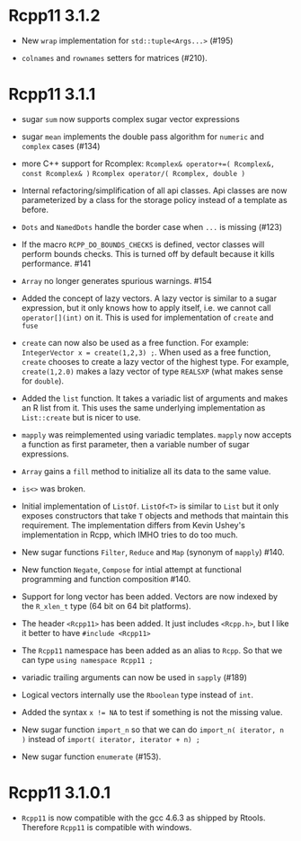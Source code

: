 # Rcpp11 3.1.2

* New `wrap` implementation for `std::tuple<Args...>` (#195)

* `colnames` and `rownames` setters for matrices (#210). 

# Rcpp11 3.1.1

* sugar `sum` now supports complex sugar vector expressions

* sugar `mean` implements the double pass algorithm for `numeric`
  and `complex` cases (#134)

* more C++ support for Rcomplex: 
     `Rcomplex& operator+=( Rcomplex&, const Rcomplex& )`
     `Rcomplex operator/( Rcomplex, double )`

* Internal refactoring/simplification of all api classes. Api classes are now 
  parameterized by a class for the storage policy instead of a template 
  as before. 
  
* `Dots` and `NamedDots` handle the border case when `...` is missing (#123)

* If the macro `RCPP_DO_BOUNDS_CHECKS` is defined, vector classes will perform
  bounds checks. This is turned off by default because it kills performance. #141
  
* `Array` no longer generates spurious warnings. #154
  
* Added the concept of lazy vectors. A lazy vector is similar to a sugar 
  expression, but it only knows how to apply itself, i.e. we cannot 
  call `operator[](int)` on it. This is used for implementation of 
  `create` and `fuse`

* `create` can now also be used as a free function. For example: 
  `IntegerVector x = create(1,2,3) ;`. When used as a free function, `create` 
  chooses to create a lazy vector of the highest type. For example, 
  `create(1,2.0)` makes a lazy vector of type `REALSXP` (what makes sense for 
  `double`). 
  
* Added the `list` function. It takes a variadic list of arguments and makes an
  R list from it. This uses the same underlying implementation as `List::create`
  but is nicer to use. 
  
* `mapply` was reimplemented using variadic templates. `mapply` now accepts a 
  function as first parameter, then a variable number of sugar expressions. 

* `Array` gains a `fill` method to initialize all its data to the same value.    
  
* `is<>` was broken. 

* Initial implementation of `ListOf`. `ListOf<T>` is similar to `List` but 
  it only exposes constructors that take `T` objects and methods that maintain 
  this requirement. The implementation differs from Kevin Ushey's implementation 
  in Rcpp, which IMHO tries to do too much. 

* New sugar functions `Filter`, `Reduce` and `Map` (synonym of `mapply`) #140. 

* New function `Negate`, `Compose` for intial attempt at functional programming 
  and function composition #140. 
  
* Support for long vector has been added. Vectors are now indexed by the `R_xlen_t`
  type (64 bit on 64 bit platforms). 
  
* The header `<Rcpp11>` has been added. It just includes `<Rcpp.h>`, but I like it 
  better to have `#include <Rcpp11>`
  
* The `Rcpp11` namespace has been added as an alias to `Rcpp`. So that we can 
  type `using namespace Rcpp11 ;`
  
* variadic trailing arguments can now be used in `sapply` (#189)
  
* Logical vectors internally use the `Rboolean` type instead of `int`. 

* Added the syntax `x != NA` to test if something is not the missing value. 

* New sugar function `import_n` so that we can do `import_n( iterator, n )` 
  instead of `import( iterator, iterator + n) ;`

* New sugar function `enumerate` (#153).    
  
# Rcpp11 3.1.0.1

* `Rcpp11` is now compatible with the gcc 4.6.3 as shipped by Rtools. Therefore
  `Rcpp11` is compatible with windows. 

